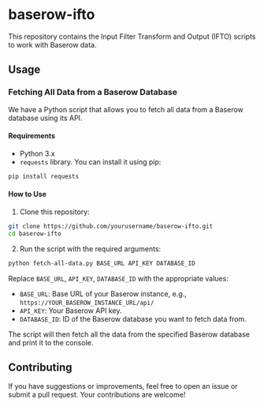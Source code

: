 # baserow-ifto

This repository contains the Input Filter Transform and Output (IFTO) scripts to work with Baserow data.

## Usage

### Fetching All Data from a Baserow Database

We have a Python script that allows you to fetch all data from a Baserow database using its API. 

#### Requirements

- Python 3.x
- `requests` library. You can install it using pip:

```bash
pip install requests
```

#### How to Use

1. Clone this repository:

```bash
git clone https://github.com/yourusername/baserow-ifto.git
cd baserow-ifto
```

2. Run the script with the required arguments:

```bash
python fetch-all-data.py BASE_URL API_KEY DATABASE_ID
```

Replace `BASE_URL`, `API_KEY`, `DATABASE_ID` with the appropriate values:

- `BASE_URL`: Base URL of your Baserow instance, e.g., `https://YOUR_BASEROW_INSTANCE_URL/api/`
- `API_KEY`: Your Baserow API key.
- `DATABASE_ID`: ID of the Baserow database you want to fetch data from.

The script will then fetch all the data from the specified Baserow database and print it to the console.

## Contributing

If you have suggestions or improvements, feel free to open an issue or submit a pull request. Your contributions are welcome!
